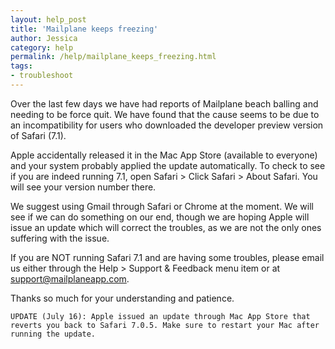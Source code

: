 ```yaml
---
layout: help_post
title: 'Mailplane keeps freezing'
author: Jessica
category: help
permalink: /help/mailplane_keeps_freezing.html
tags:
- troubleshoot
---
```


Over the last few days we have had reports of Mailplane beach balling and needing to be force quit. We have found that the cause seems to be due to an incompatibility for users who downloaded the developer preview version of Safari (7.1).

Apple accidentally released it in the Mac App Store (available to everyone) and your system probably applied the update automatically. To check to see if you are indeed running 7.1, open Safari > Click Safari > About Safari. You will see your version number there.

We suggest using Gmail through Safari or Chrome at the moment. We will see if we can do something on our end, though we are hoping Apple will issue an update which will correct the troubles, as we are not the only ones suffering with the issue.

If you are NOT running Safari 7.1 and are having some troubles, please email us either through the Help > Support & Feedback menu item or at [support@mailplaneapp.com](mailto:support@mailplaneapp.com).

Thanks so much for your understanding and patience.

`UPDATE (July 16): Apple issued an update through Mac App Store that reverts you back to Safari 7.0.5. Make sure to restart your Mac after running the update.`
